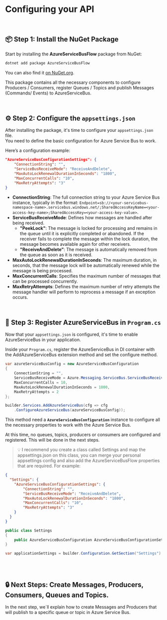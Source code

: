 # Configuring your API

<br>

## 📦 Step 1: Install the NuGet Package

Start by installing the **AzureServiceBusFlow** package from NuGet:

```bash
dotnet add package AzureServiceBusFlow
```

You can also find it [on NuGet.org](https://www.nuget.org/packages/AzureServiceBusFlow).

This package contains all the necessary components to configure Producers / Consumers, register Queues / Topics and publish Messages (Commands/ Events) to AzureServiceBus.

<br>

## ⚙️ Step 2: Configure the `appsettings.json`

After installing the package, it's time to configure your `appsettings.json` file.  
You need to define the basic configuration for Azure Service Bus to work.

Here’s a configuration example:

```json
"AzureServiceBusConfigurationSettings": {
    "ConnectionString": "",
    "ServiceBusReceiveMode": "ReceiveAndDelete",
    "MaxAutoLockRenewalDurationInSeconds": "1800",
    "MaxConcurrentCalls": "10",
    "MaxRetryAttempts": "3"
}
```

- **ConnectionString**: The full connection string to your Azure Service Bus instance, typically in the format: `Endpoint=sb://<your-servicebus-namespace-name>.servicebus.windows.net/;SharedAccessKeyName=<your-access-key-name>;SharedAccessKey=<your-access-key-value>`.
- **ServiceBusReceiveMode**: Defines how messages are handled after being received.
    - **"PeekLock"**: The message is locked for processing and remains in the queue until it is explicitly completed or abandoned. If the receiver fails to complete the message within the lock duration, the message becomes available again for other receivers.
    - **"ReceiveAndDelete"**: The message is automatically removed from the queue as soon as it is received.
- **MaxAutoLockRenewalDurationInSeconds**: The maximum duration, in seconds, that the message lock will be automatically renewed while the message is being processed.
- **MaxConcurrentCalls**: Specifies the maximum number of messages that can be processed concurrently.
- **MaxRetryAttempts**: Defines the maximum number of retry attempts the message handler will perform to reprocess a message if an exception occurs.

<br>

## 🧩 Step 3: Register AzureServiceBus in `Program.cs`

Now that your `appsettings.json` is configured, it's time to enable AzureServiceBus in your application.

Inside your `Program.cs`, register the AzureServiceBus in DI container with the AddAzureServiceBus extension method and set the configure method.

```csharp
var azureServiceBusConfig = new AzureServiceBusConfiguration
{
    ConnectionString = "",
    ServiceBusReceiveMode = Azure.Messaging.ServiceBus.ServiceBusReceiveMode.ReceiveAndDelete,
    MaxConcurrentCalls = 10,
    MaxAutoLockRenewalDurationInSeconds = 1800,
    MaxRetryAttempts = 2
};

builder.Services.AddAzureServiceBus(cfg => cfg
    .ConfigureAzureServiceBus(azureServiceBusConfig));
```

This method need a **`AzureServiceBusConfiguration`** instance to configure all the necessary properties to work with the Azure Service Bus. 

At this time, no queues, topics, producers or consumers are configured and registered. This will be done in the next steps.

> 💡 I recommend you create a class called Settings and map the appsettings.json on this class, you can merge your personal appsettings config and also add the AzureServiceBusFlow properties that are required. For example:

```json
{
  "Settings": {
    "AzureServiceBusConfigurationSettings": {
        "ConnectionString": "",
        "ServiceBusReceiveMode": "ReceiveAndDelete",
        "MaxAutoLockRenewalDurationInSeconds": "1800",
        "MaxConcurrentCalls": "10",
        "MaxRetryAttempts": "3"
    }
  }
}

```

```csharp
public class Settings
{
    public AzureServiceBusConfiguration AzureServiceBusConfigurationSettings { get; }
}
```

```csharp
var applicationSettings = builder.Configuration.GetSection("Settings").Get<Settings>();
```
<br><br>

## 🔒 Next Steps: Create Messages, Producers, Consumers, Queues and Topics.

In the next step, we`ll explain how to create Messages and Producers that will publish to a specific queue or topic in Azure Service Bus.